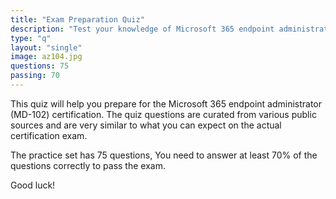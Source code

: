 ```yaml
---
title: "Exam Preparation Quiz"
description: "Test your knowledge of Microsoft 365 endpoint administration"
type: "q"
layout: "single"
image: az104.jpg
questions: 75
passing: 70
---
```

This quiz will help you prepare for the Microsoft 365 endpoint administrator (MD-102) certification. The quiz questions are curated from various public sources and are very similar to what you can expect on the actual certification exam.

The practice set has 75 questions, You need to answer at least 70% of the questions correctly to pass the exam. 

Good luck!